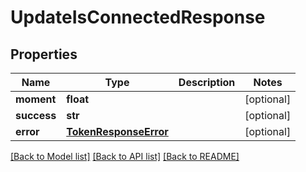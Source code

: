 # UpdateIsConnectedResponse

## Properties
Name | Type | Description | Notes
------------ | ------------- | ------------- | -------------
**moment** | **float** |  | [optional] 
**success** | **str** |  | [optional] 
**error** | [**TokenResponseError**](TokenResponseError.md) |  | [optional] 

[[Back to Model list]](../README.md#documentation-for-models) [[Back to API list]](../README.md#documentation-for-api-endpoints) [[Back to README]](../README.md)

